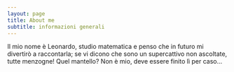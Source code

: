 ```yaml
---
layout: page
title: About me
subtitle: informazioni generali
---
```


Il mio nome è Leonardo, studio matematica e penso che in futuro mi divertirò a raccontarla; se vi dicono che sono un supercattivo non ascoltate, tutte menzogne! Quel mantello? Non è mio, deve essere finito lì per caso...


